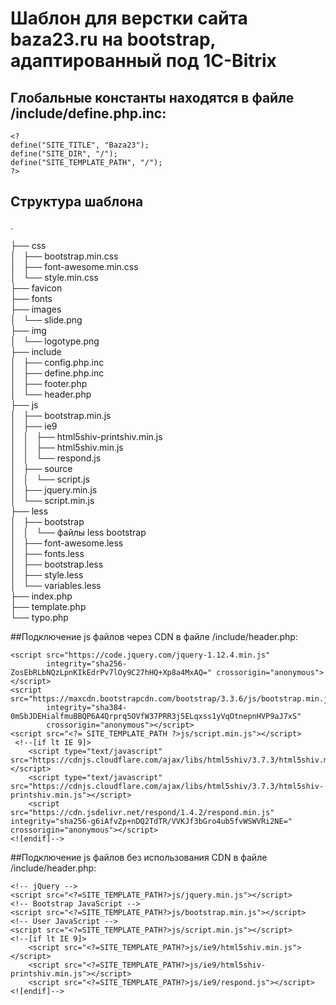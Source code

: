 # Шаблон для верстки сайта baza23.ru на bootstrap, адаптированный под 1C-Bitrix

## Глобальные константы находятся в файле /include/define.php.inc:

    <?
    define("SITE_TITLE", "Baza23");
    define("SITE_DIR", "/");
    define("SITE_TEMPLATE_PATH", "/");
    ?>

## Структура шаблона

.

├── css  
│   ├── bootstrap.min.css  
│   ├── font-awesome.min.css  
│   └── style.min.css  
├── favicon  
├── fonts  
├── images  
│   └── slide.png  
├── img  
│   └── logotype.png  
├── include  
│   ├── config.php.inc  
│   ├── define.php.inc  
│   ├── footer.php  
│   └── header.php  
├── js  
│   ├── bootstrap.min.js  
│   ├── ie9  
│   │   ├── html5shiv-printshiv.min.js  
│   │   ├── html5shiv.min.js  
│   │   └── respond.js  
│   ├── source  
│   │   └── script.js  
│   ├── jquery.min.js  
│   └── script.min.js  
├── less  
│   ├── bootstrap  
│   │   └── файлы less bootstrap  
│   ├── font-awesome.less  
│   ├── fonts.less  
│   ├── bootstrap.less  
│   ├── style.less  
│   └── variables.less  
├── index.php  
├── template.php  
└── typo.php  

##Подключение js файлов через CDN в файле /include/header.php:

    <script src="https://code.jquery.com/jquery-1.12.4.min.js"
            integrity="sha256-ZosEbRLbNQzLpnKIkEdrPv7lOy9C27hHQ+Xp8a4MxAQ=" crossorigin="anonymous"></script>
    <script src="https://maxcdn.bootstrapcdn.com/bootstrap/3.3.6/js/bootstrap.min.js"
            integrity="sha384-0mSbJDEHialfmuBBQP6A4Qrprq5OVfW37PRR3j5ELqxss1yVqOtnepnHVP9aJ7xS"
            crossorigin="anonymous"></script>
    <script src="<?= SITE_TEMPLATE_PATH ?>js/script.min.js"></script>
     <!--[if lt IE 9]>
        <script type="text/javascript" src="https://cdnjs.cloudflare.com/ajax/libs/html5shiv/3.7.3/html5shiv.min.js"></script>
        <script type="text/javascript" src="https://cdnjs.cloudflare.com/ajax/libs/html5shiv/3.7.3/html5shiv-printshiv.min.js"></script>
        <script src="https://cdn.jsdelivr.net/respond/1.4.2/respond.min.js" integrity="sha256-g6iAfvZp+nDQ2TdTR/VVKJf3bGro4ub5fvWSWVRi2NE=" crossorigin="anonymous"></script>
    <![endif]-->

##Подключение js файлов без использования CDN в файле /include/header.php:

    <!-- jQuery -->
    <script src="<?=SITE_TEMPLATE_PATH?>js/jquery.min.js"></script>
    <!-- Bootstrap JavaScript -->
    <script src="<?=SITE_TEMPLATE_PATH?>js/bootstrap.min.js"></script>
    <!-- User JavaScript -->
    <script src="<?=SITE_TEMPLATE_PATH?>js/script.min.js"></script>
    <!--[if lt IE 9]>
        <script src="<?=SITE_TEMPLATE_PATH?>js/ie9/html5shiv.min.js"></script>
        <script src="<?=SITE_TEMPLATE_PATH?>js/ie9/html5shiv-printshiv.min.js"></script>
        <script src="<?=SITE_TEMPLATE_PATH?>js/ie9/respond.js"></script>
    <![endif]-->
    

